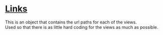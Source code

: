 # [Links](../../app/links.py)
This is an object that contains the url paths for each of the views.  
Used so that there is as little hard coding for the views as much as possible.  
